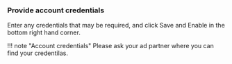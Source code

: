 ### Provide account credentials

Enter any credentials that may be required, and click Save and Enable in the bottom right hand corner.

!!! note "Account credentials"
	Please ask your ad partner where you can find your credentilas.
